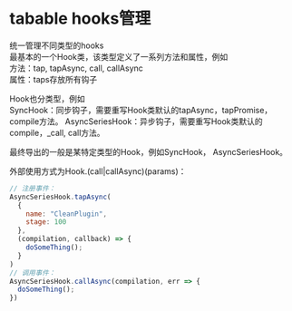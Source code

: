# tabable hooks管理

统一管理不同类型的hooks   
最基本的一个Hook类，该类型定义了一系列方法和属性，例如    
方法：tap, tapAsync, call, callAsync    
属性：taps存放所有钩子

Hook也分类型，例如    
SyncHook：同步钩子，需要重写Hook类默认的tapAsync，tapPromise，compile方法。
AsyncSeriesHook：异步钩子，需要重写Hook类默认的compile，_call, call方法。

最终导出的一般是某特定类型的Hook，例如SyncHook， AsyncSeriesHook。

外部使用方式为Hook.(call|callAsync)(params)：    
``` javascript
// 注册事件：
AsyncSeriesHook.tapAsync(
  {
    name: "CleanPlugin",
    stage: 100
  }, 
  (compilation, callback) => {
    doSomeThing();
  }
)
// 调用事件：
AsyncSeriesHook.callAsync(compilation, err => {
  doSomeThing();
})
```